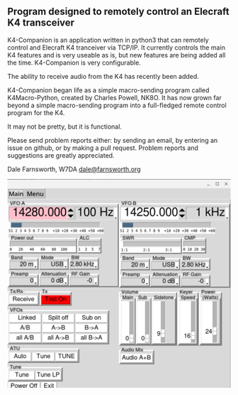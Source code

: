 ## Program designed to remotely control an Elecraft K4 transceiver

K4-Companion is an application written in python3 that can remotely
control and Elecraft K4 tranceiver via TCP/IP.  It currently controls
the main K4 features and is very useable as is, but new features are
being added all the time.  K4-Companion is very configurable.

The ability to receive audio from the K4 has recently been added.

K4-Companion began life as a simple macro-sending program called
K4Macro-Python, created by Charles Powell, NK8O. It has now grown far
beyond a simple macro-sending program into a full-fledged remote control
program for the K4.

It may not be pretty, but it is functional.

Please send problem reports either: by sending an email, by entering
an issue on github, or by making a pull request. Problem reports and
suggestions are greatly appreciated.

Dale Farnsworth, W7DA
dale@farnsworth.org

![Screenshot](screenshot.png)
